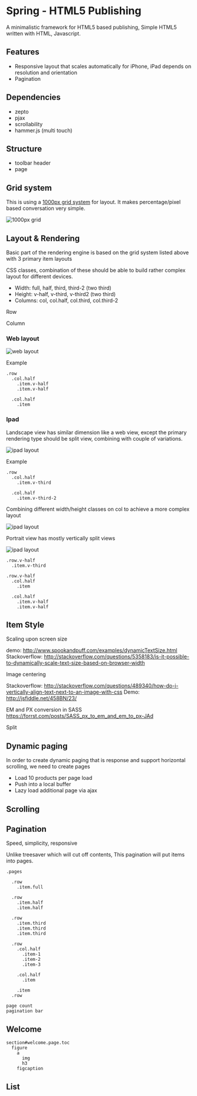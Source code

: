 Spring - HTML5 Publishing
=============
A minimalistic framework for HTML5 based publishing, Simple HTML5 written with HTML, Javascript.

Features
---

  - Responsive layout that scales automatically for iPhone, iPad depends on resolution and orientation
  - Pagination

Dependencies
---

  - zepto
  - pjax
  - scrollability
  - hammer.js (multi touch)

Structure
---

  - toolbar header
  - page

Grid system
---


This is using a [1000px grid system](http://elliotjaystocks.com/blog/a-better-photoshop-grid-for-responsive-web-design/) for layout. It makes percentage/pixel based conversation very simple.

  
![1000px grid](http://elliotjaystocks.com/assets/4f199548dabe9d54ad00d558/articleresponsivegrid01.jpg)


Layout & Rendering
---


Basic part of the rendering engine is based on the grid system listed above with 3 primary item layouts 

CSS classes, combination of these should be able to build rather complex layout for different devices.

 - Width: full, half, third, third-2 (two third)
 - Height: v-half, v-third, v-third2 (two third)
 - Columns: col, col.half, col.third, col.third-2

Row

Column

### Web layout

![web layout](http://cl.ly/3N223u3F0G380U1j322U/web-layout.png)

Example

    .row
      .col.half
        .item.v-half
        .item.v-half
        
      .col.half
        .item

### Ipad

Landscape view has similar dimension like a web view, except the primary rendering type should be split view, combining with couple of variations.

![ipad layout](http://cl.ly/273z072q0Y32001b0f17/ipad-landscape.png)

Example

    .row
      .col.half
        .item.v-third
        
      .col.half
        .item.v-third-2


Combining different width/height classes on col to achieve a more complex layout

![ipad layout](http://cl.ly/033G0u0D0c1W2Q360G21/ipad-landscape-2.png)

Portrait view has mostly vertically split views

![ipad layout](http://cl.ly/2L301w1j3D442L272u3m/Ipad%20portraite.png)

    .row.v-half
      .item.v-third
    
    .row.v-half
      .col.half
        .item
        
      .col.half
        .item.v-half
        .item.v-half

Item Style
---

Scaling upon screen size

demo: http://www.spookandpuff.com/examples/dynamicTextSize.html
Stackoverflow: http://stackoverflow.com/questions/5358183/is-it-possible-to-dynamically-scale-text-size-based-on-browser-width

Image centering

Stackoverflow: http://stackoverflow.com/questions/489340/how-do-i-vertically-align-text-next-to-an-image-with-css
Demo: http://jsfiddle.net/458BN/23/


EM and PX conversion in SASS
https://forrst.com/posts/SASS_px_to_em_and_em_to_px-JAd

Split

Dynamic paging
---

In order to create dynamic paging that is response and support horizontal scrolling, we need to create pages

 - Load 10 products per page load
 - Push into a local buffer
 - Lazy load additional page via ajax


Scrolling
---

Pagination
---

Speed, simplicity, responsive

Unlike treesaver which will cut off contents, This pagination will put items into pages.

    .pages
    
      .row
        .item.full
    
      .row
        .item.half
        .item.half
      
      .row
        .item.third
        .item.third
        .item.third
      
      .row
        .col.half
          .item-1
          .item-2
          .item-3

        .col.half
          .item
      
        .item
      .row
    
    page count
    pagination bar

Welcome
---

    section#welcome.page.toc
      figure
        a
          img
          h3
        figcaption
          
    
    
List
---

    